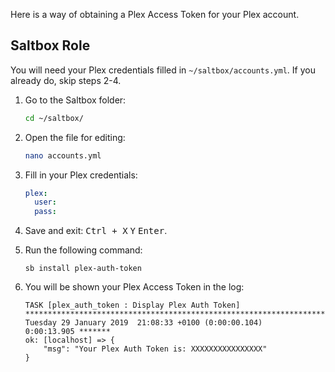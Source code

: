 Here is a way of obtaining a Plex Access Token for your Plex account.

## Saltbox Role

You will need your Plex credentials filled in `~/saltbox/accounts.yml`. If you already do, skip steps 2-4.

1. Go to the Saltbox folder:

    ```bash
    cd ~/saltbox/
    ```

2. Open the file for editing:

    ```bash
    nano accounts.yml
    ```

3. Fill in your Plex credentials:

    ```yaml
    plex:
      user:
      pass:
    ```

4. Save and exit: <kbd class="platform-all">Ctrl + X</kbd> <kbd class="platform-all">Y</kbd> <kbd class="platform-all">Enter</kbd>.

5. Run the following command:

    ```shell
    sb install plex-auth-token
    ```

6. You will be shown your Plex Access Token in the log:

    ```shell
    TASK [plex_auth_token : Display Plex Auth Token] 
    ***********************************************************************************
    Tuesday 29 January 2019  21:08:33 +0100 (0:00:00.104)       0:00:13.905 *******
    ok: [localhost] => {
        "msg": "Your Plex Auth Token is: XXXXXXXXXXXXXXXX"
    }
    ```

